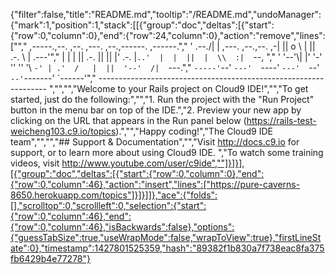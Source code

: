 {"filter":false,"title":"README.md","tooltip":"/README.md","undoManager":{"mark":1,"position":1,"stack":[[{"group":"doc","deltas":[{"start":{"row":0,"column":0},"end":{"row":24,"column":0},"action":"remove","lines":["","     ,-----.,--.                  ,--. ,---.   ,--.,------.  ,------.","    '  .--./|  | ,---. ,--.,--. ,-|  || o   \\  |  ||  .-.  \\ |  .---'","    |  |    |  || .-. ||  ||  |' .-. |`..'  |  |  ||  |  \\  :|  `--, ","    '  '--'\\|  |' '-' ''  ''  '\\ `-' | .'  /   |  ||  '--'  /|  `---.","     `-----'`--' `---'  `----'  `---'  `--'    `--'`-------' `------'","    ----------------------------------------------------------------- ","","","Welcome to your Rails project on Cloud9 IDE!","","To get started, just do the following:","","1. Run the project with the \"Run Project\" button in the menu bar on top of the IDE.","2. Preview your new app by clicking on the URL that appears in the Run panel below (https://rails-test-weicheng103.c9.io/topics).","","Happy coding!","The Cloud9 IDE team","","","## Support & Documentation","","Visit http://docs.c9.io for support, or to learn more about using Cloud9 IDE. ","To watch some training videos, visit http://www.youtube.com/user/c9ide",""]}]}],[{"group":"doc","deltas":[{"start":{"row":0,"column":0},"end":{"row":0,"column":46},"action":"insert","lines":["https://pure-caverns-8650.herokuapp.com/topics"]}]}]]},"ace":{"folds":[],"scrolltop":0,"scrollleft":0,"selection":{"start":{"row":0,"column":46},"end":{"row":0,"column":46},"isBackwards":false},"options":{"guessTabSize":true,"useWrapMode":false,"wrapToView":true},"firstLineState":0},"timestamp":1427801525359,"hash":"89382f1b830a7f738eac8fa375fb6429b4e77278"}